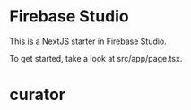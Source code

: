 # Firebase Studio

This is a NextJS starter in Firebase Studio.

To get started, take a look at src/app/page.tsx.
# curator
